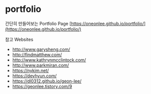 # portfolio

간단히 만들어보는 Portfolio Page
[https://oneonlee.github.io/portfolio/](https://oneonlee.github.io/portfolio/)

참고 Websites
* http://www.garysheng.com/
* http://findmatthew.com/
* http://www.kathrynmcclintock.com/
* http://www.parkmiran.com/
* https://nykim.net/
* https://devhyun.com/
* https://dl0312.github.io/geon-lee/
* https://geonlee.tistory.com/9
